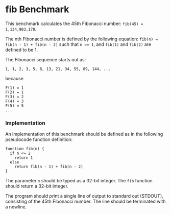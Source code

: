 # fib Benchmark

This benchmark calculates the 45th Fibonacci number: `fib(45) = 1,134,903,170`.

The nth Fibonacci number is defined by the following equation:
`fib(n) = fib(n - 1) + fib(n - 2)`
such that `n >= 1`, and `fib(1)` and `fib(2)` are defined to be 1.

The Fibonacci sequence starts out as:

    1, 1, 2, 3, 5, 8, 13, 21, 34, 55, 89, 144, ...

because

    F(1) = 1
    F(2) = 1
    F(3) = 2
    F(4) = 3
    F(5) = 5
    ...

### Implementation

An implementation of this benchmark should be defined as in the following pseudocode function definition:

```
function fib(n) {
  if n <= 2
    return 1
  else
    return fib(n - 1) + fib(n - 2)
}
```

The parameter `n` should be typed as a 32-bit integer. The `fib` function should return a 32-bit integer.

The program should print a single line of output to standard out (STDOUT), consisting of the 45th Fibonacci number. The line should be terminated with a newline.